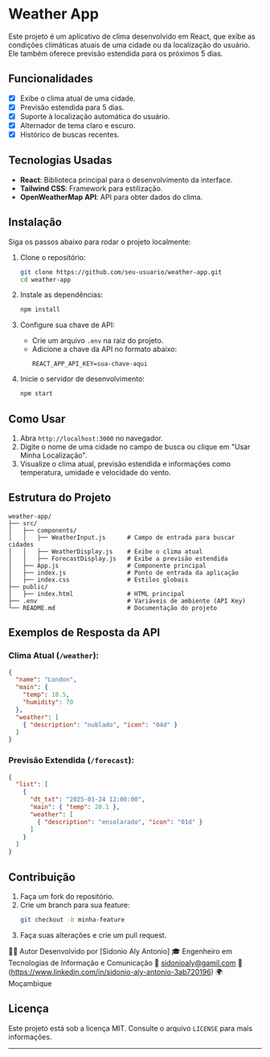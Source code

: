 # Weather App

Este projeto é um aplicativo de clima desenvolvido em React, que exibe as condições climáticas atuais de uma cidade ou da localização do usuário. Ele também oferece previsão estendida para os próximos 5 dias.

## Funcionalidades
- [x] Exibe o clima atual de uma cidade.
- [x] Previsão estendida para 5 dias.
- [x] Suporte à localização automática do usuário.
- [x] Alternador de tema claro e escuro.
- [x] Histórico de buscas recentes.

## Tecnologias Usadas
- **React**: Biblioteca principal para o desenvolvimento da interface.
- **Tailwind CSS**: Framework para estilização.
- **OpenWeatherMap API**: API para obter dados do clima.

## Instalação

Siga os passos abaixo para rodar o projeto localmente:

1. Clone o repositório:
   ```bash
   git clone https://github.com/seu-usuario/weather-app.git
   cd weather-app
   ```

2. Instale as dependências:
   ```bash
   npm install
   ```

3. Configure sua chave de API:
   - Crie um arquivo `.env` na raiz do projeto.
   - Adicione a chave da API no formato abaixo:
     ```env
     REACT_APP_API_KEY=sua-chave-aqui
     ```

4. Inicie o servidor de desenvolvimento:
   ```bash
   npm start
   ```

## Como Usar
1. Abra `http://localhost:3000` no navegador.
2. Digite o nome de uma cidade no campo de busca ou clique em "Usar Minha Localização".
3. Visualize o clima atual, previsão estendida e informações como temperatura, umidade e velocidade do vento.

## Estrutura do Projeto
```
weather-app/
├── src/
│   ├── components/
│   │   ├── WeatherInput.js      # Campo de entrada para buscar cidades
│   │   ├── WeatherDisplay.js    # Exibe o clima atual
│   │   ├── ForecastDisplay.js   # Exibe a previsão estendida
│   ├── App.js                   # Componente principal
│   ├── index.js                 # Ponto de entrada da aplicação
│   ├── index.css                # Estilos globais
├── public/
│   ├── index.html               # HTML principal
├── .env                         # Variáveis de ambiente (API Key)
└── README.md                    # Documentação do projeto
```

## Exemplos de Resposta da API
### Clima Atual (`/weather`):
```json
{
  "name": "London",
  "main": {
    "temp": 18.5,
    "humidity": 70
  },
  "weather": [
    { "description": "nublado", "icon": "04d" }
  ]
}
```

### Previsão Extendida (`/forecast`):
```json
{
  "list": [
    {
      "dt_txt": "2025-01-24 12:00:00",
      "main": { "temp": 20.1 },
      "weather": [
        { "description": "ensolarado", "icon": "01d" }
      ]
    }
  ]
}
```

## Contribuição
1. Faça um fork do repositório.
2. Crie um branch para sua feature:
   ```bash
   git checkout -b minha-feature
   ```
3. Faça suas alterações e crie um pull request.

👨‍💻 Autor
Desenvolvido por [Sidonio Aly Antonio]
🎓 Engenheiro em Tecnologias de Informação e Comunicação
📧 sidonioaly@gamil.com
🔗 (https://www.linkedin.com/in/sidonio-aly-antonio-3ab720196)
🌍 Moçambique

## Licença
Este projeto está sob a licença MIT. Consulte o arquivo `LICENSE` para mais informações.

---


